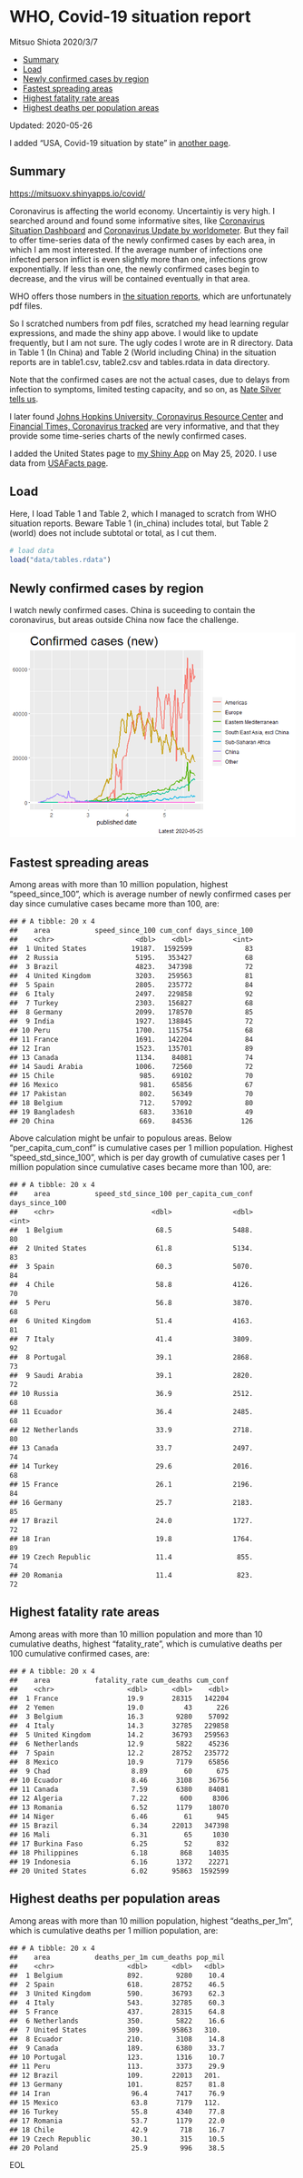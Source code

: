 WHO, Covid-19 situation report
================
Mitsuo Shiota
2020/3/7

  - [Summary](#summary)
  - [Load](#load)
  - [Newly confirmed cases by region](#newly-confirmed-cases-by-region)
  - [Fastest spreading areas](#fastest-spreading-areas)
  - [Highest fatality rate areas](#highest-fatality-rate-areas)
  - [Highest deaths per population
    areas](#highest-deaths-per-population-areas)

Updated: 2020-05-26

I added “USA, Covid-19 situation by state” in [another page](USA.md).

## Summary

<https://mitsuoxv.shinyapps.io/covid/>

Coronavirus is affecting the world economy. Uncertaintiy is very high. I
searched around and found some informative sites, like [Coronavirus
Situation
Dashboard](https://who.maps.arcgis.com/apps/opsdashboard/index.html#/c88e37cfc43b4ed3baf977d77e4a0667)
and [Coronavirus Update by
worldometer](https://www.worldometers.info/coronavirus/). But they fail
to offer time-series data of the newly confirmed cases by each area, in
which I am most interested. If the average number of infections one
infected person inflict is even slightly more than one, infections grow
exponentially. If less than one, the newly confirmed cases begin to
decrease, and the virus will be contained eventually in that area.

WHO offers those numbers in [the situation
reports](https://www.who.int/emergencies/diseases/novel-coronavirus-2019/situation-reports/),
which are unfortunately pdf files.

So I scratched numbers from pdf files, scratched my head learning
regular expressions, and made the shiny app above. I would like to
update frequently, but I am not sure. The ugly codes I wrote are in R
directory. Data in Table 1 (In China) and Table 2 (World including
China) in the situation reports are in table1.csv, table2.csv and
tables.rdata in data directory.

Note that the confirmed cases are not the actual cases, due to delays
from infection to symptoms, limited testing capacity, and so on, as
[Nate Silver tells
us](https://fivethirtyeight.com/features/coronavirus-case-counts-are-meaningless/).

I later found [Johns Hopkins University, Coronavirus Resource
Center](https://coronavirus.jhu.edu/) and [Financial Times, Coronavirus
tracked](https://www.ft.com/content/a26fbf7e-48f8-11ea-aeb3-955839e06441)
are very informative, and that they provide some time-series charts of
the newly confirmed cases.

I added the United States page to [my Shiny
App](https://mitsuoxv.shinyapps.io/covid/) on May 25, 2020. I use data
from [USAFacts
page](https://usafacts.org/visualizations/coronavirus-covid-19-spread-map/).

## Load

Here, I load Table 1 and Table 2, which I managed to scratch from WHO
situation reports. Beware Table 1 (in\_china) includes total, but Table
2 (world) does not include subtotal or total, as I cut them.

``` r
# load data
load("data/tables.rdata")
```

## Newly confirmed cases by region

I watch newly confirmed cases. China is suceeding to contain the
coronavirus, but areas outside China now face the challenge.

![](README_files/figure-gfm/chart-1.png)<!-- -->

## Fastest spreading areas

Among areas with more than 10 million population, highest
“speed\_since\_100”, which is average number of newly confirmed cases
per day since cumulative cases became more than 100, are:

    ## # A tibble: 20 x 4
    ##    area           speed_since_100 cum_conf days_since_100
    ##    <chr>                    <dbl>    <dbl>          <int>
    ##  1 United States           19187.  1592599             83
    ##  2 Russia                   5195.   353427             68
    ##  3 Brazil                   4823.   347398             72
    ##  4 United Kingdom           3203.   259563             81
    ##  5 Spain                    2805.   235772             84
    ##  6 Italy                    2497.   229858             92
    ##  7 Turkey                   2303.   156827             68
    ##  8 Germany                  2099.   178570             85
    ##  9 India                    1927.   138845             72
    ## 10 Peru                     1700.   115754             68
    ## 11 France                   1691.   142204             84
    ## 12 Iran                     1523.   135701             89
    ## 13 Canada                   1134.    84081             74
    ## 14 Saudi Arabia             1006.    72560             72
    ## 15 Chile                     985.    69102             70
    ## 16 Mexico                    981.    65856             67
    ## 17 Pakistan                  802.    56349             70
    ## 18 Belgium                   712.    57092             80
    ## 19 Bangladesh                683.    33610             49
    ## 20 China                     669.    84536            126

Above calculation might be unfair to populous areas. Below
“per\_capita\_cum\_conf” is cumulative cases per 1 million population.
Highest “speed\_std\_since\_100”, which is per day growth of cumulative
cases per 1 million population since cumulative cases became more than
100, are:

    ## # A tibble: 20 x 4
    ##    area           speed_std_since_100 per_capita_cum_conf days_since_100
    ##    <chr>                        <dbl>               <dbl>          <int>
    ##  1 Belgium                       68.5               5488.             80
    ##  2 United States                 61.8               5134.             83
    ##  3 Spain                         60.3               5070.             84
    ##  4 Chile                         58.8               4126.             70
    ##  5 Peru                          56.8               3870.             68
    ##  6 United Kingdom                51.4               4163.             81
    ##  7 Italy                         41.4               3809.             92
    ##  8 Portugal                      39.1               2868.             73
    ##  9 Saudi Arabia                  39.1               2820.             72
    ## 10 Russia                        36.9               2512.             68
    ## 11 Ecuador                       36.4               2485.             68
    ## 12 Netherlands                   33.9               2718.             80
    ## 13 Canada                        33.7               2497.             74
    ## 14 Turkey                        29.6               2016.             68
    ## 15 France                        26.1               2196.             84
    ## 16 Germany                       25.7               2183.             85
    ## 17 Brazil                        24.0               1727.             72
    ## 18 Iran                          19.8               1764.             89
    ## 19 Czech Republic                11.4                855.             74
    ## 20 Romania                       11.4                823.             72

## Highest fatality rate areas

Among areas with more than 10 million population and more than 10
cumulative deaths, highest “fatality\_rate”, which is cumulative deaths
per 100 cumulative confirmed cases, are:

    ## # A tibble: 20 x 4
    ##    area           fatality_rate cum_deaths cum_conf
    ##    <chr>                  <dbl>      <dbl>    <dbl>
    ##  1 France                 19.9       28315   142204
    ##  2 Yemen                  19.0          43      226
    ##  3 Belgium                16.3        9280    57092
    ##  4 Italy                  14.3       32785   229858
    ##  5 United Kingdom         14.2       36793   259563
    ##  6 Netherlands            12.9        5822    45236
    ##  7 Spain                  12.2       28752   235772
    ##  8 Mexico                 10.9        7179    65856
    ##  9 Chad                    8.89         60      675
    ## 10 Ecuador                 8.46       3108    36756
    ## 11 Canada                  7.59       6380    84081
    ## 12 Algeria                 7.22        600     8306
    ## 13 Romania                 6.52       1179    18070
    ## 14 Niger                   6.46         61      945
    ## 15 Brazil                  6.34      22013   347398
    ## 16 Mali                    6.31         65     1030
    ## 17 Burkina Faso            6.25         52      832
    ## 18 Philippines             6.18        868    14035
    ## 19 Indonesia               6.16       1372    22271
    ## 20 United States           6.02      95863  1592599

## Highest deaths per population areas

Among areas with more than 10 million population, highest
“deaths\_per\_1m”, which is cumulative deaths per 1 million
population, are:

    ## # A tibble: 20 x 4
    ##    area           deaths_per_1m cum_deaths pop_mil
    ##    <chr>                  <dbl>      <dbl>   <dbl>
    ##  1 Belgium                892.        9280    10.4
    ##  2 Spain                  618.       28752    46.5
    ##  3 United Kingdom         590.       36793    62.3
    ##  4 Italy                  543.       32785    60.3
    ##  5 France                 437.       28315    64.8
    ##  6 Netherlands            350.        5822    16.6
    ##  7 United States          309.       95863   310. 
    ##  8 Ecuador                210.        3108    14.8
    ##  9 Canada                 189.        6380    33.7
    ## 10 Portugal               123.        1316    10.7
    ## 11 Peru                   113.        3373    29.9
    ## 12 Brazil                 109.       22013   201. 
    ## 13 Germany                101.        8257    81.8
    ## 14 Iran                    96.4       7417    76.9
    ## 15 Mexico                  63.8       7179   112. 
    ## 16 Turkey                  55.8       4340    77.8
    ## 17 Romania                 53.7       1179    22.0
    ## 18 Chile                   42.9        718    16.7
    ## 19 Czech Republic          30.1        315    10.5
    ## 20 Poland                  25.9        996    38.5

EOL
